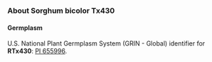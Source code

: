 ### About Sorghum bicolor Tx430
#### Germplasm
U.S. National Plant Germplasm System (GRIN - Global) identifier for **RTx430**: [PI 655996](https://npgsweb.ars-grin.gov/gringlobal/accessiondetail?id=1125783).
